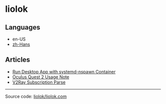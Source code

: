 # liolok

## Languages

- en-US
- [zh-Hans](zhs)

## Articles

- [Run Desktop App with systemd-nspawn Container](run-desktop-app-with-systemd-nspawn-container)
- [Oculus Quest 2 Usage Note](oculus-quest-2-usage-note)
- [V2Ray Subscription Parse](v2ray-subscription-parse)

---

Source code: [liolok/liolok.com](https://github.com/liolok/liolok.com)
